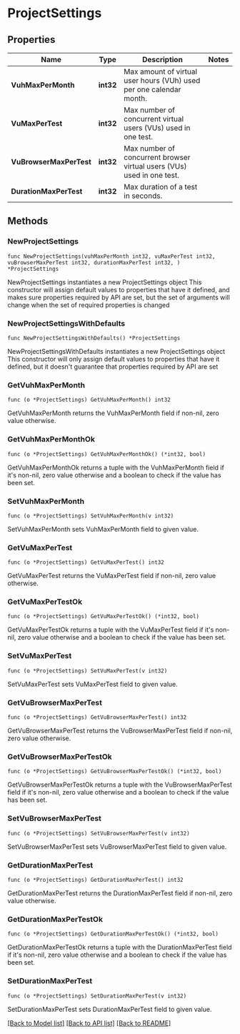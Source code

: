 # ProjectSettings

## Properties

Name | Type | Description | Notes
------------ | ------------- | ------------- | -------------
**VuhMaxPerMonth** | **int32** | Max amount of virtual user hours (VUh) used per one calendar month. | 
**VuMaxPerTest** | **int32** | Max number of concurrent virtual users (VUs) used in one test. | 
**VuBrowserMaxPerTest** | **int32** | Max number of concurrent browser virtual users (VUs) used in one test. | 
**DurationMaxPerTest** | **int32** | Max duration of a test in seconds. | 

## Methods

### NewProjectSettings

`func NewProjectSettings(vuhMaxPerMonth int32, vuMaxPerTest int32, vuBrowserMaxPerTest int32, durationMaxPerTest int32, ) *ProjectSettings`

NewProjectSettings instantiates a new ProjectSettings object
This constructor will assign default values to properties that have it defined,
and makes sure properties required by API are set, but the set of arguments
will change when the set of required properties is changed

### NewProjectSettingsWithDefaults

`func NewProjectSettingsWithDefaults() *ProjectSettings`

NewProjectSettingsWithDefaults instantiates a new ProjectSettings object
This constructor will only assign default values to properties that have it defined,
but it doesn't guarantee that properties required by API are set

### GetVuhMaxPerMonth

`func (o *ProjectSettings) GetVuhMaxPerMonth() int32`

GetVuhMaxPerMonth returns the VuhMaxPerMonth field if non-nil, zero value otherwise.

### GetVuhMaxPerMonthOk

`func (o *ProjectSettings) GetVuhMaxPerMonthOk() (*int32, bool)`

GetVuhMaxPerMonthOk returns a tuple with the VuhMaxPerMonth field if it's non-nil, zero value otherwise
and a boolean to check if the value has been set.

### SetVuhMaxPerMonth

`func (o *ProjectSettings) SetVuhMaxPerMonth(v int32)`

SetVuhMaxPerMonth sets VuhMaxPerMonth field to given value.


### GetVuMaxPerTest

`func (o *ProjectSettings) GetVuMaxPerTest() int32`

GetVuMaxPerTest returns the VuMaxPerTest field if non-nil, zero value otherwise.

### GetVuMaxPerTestOk

`func (o *ProjectSettings) GetVuMaxPerTestOk() (*int32, bool)`

GetVuMaxPerTestOk returns a tuple with the VuMaxPerTest field if it's non-nil, zero value otherwise
and a boolean to check if the value has been set.

### SetVuMaxPerTest

`func (o *ProjectSettings) SetVuMaxPerTest(v int32)`

SetVuMaxPerTest sets VuMaxPerTest field to given value.


### GetVuBrowserMaxPerTest

`func (o *ProjectSettings) GetVuBrowserMaxPerTest() int32`

GetVuBrowserMaxPerTest returns the VuBrowserMaxPerTest field if non-nil, zero value otherwise.

### GetVuBrowserMaxPerTestOk

`func (o *ProjectSettings) GetVuBrowserMaxPerTestOk() (*int32, bool)`

GetVuBrowserMaxPerTestOk returns a tuple with the VuBrowserMaxPerTest field if it's non-nil, zero value otherwise
and a boolean to check if the value has been set.

### SetVuBrowserMaxPerTest

`func (o *ProjectSettings) SetVuBrowserMaxPerTest(v int32)`

SetVuBrowserMaxPerTest sets VuBrowserMaxPerTest field to given value.


### GetDurationMaxPerTest

`func (o *ProjectSettings) GetDurationMaxPerTest() int32`

GetDurationMaxPerTest returns the DurationMaxPerTest field if non-nil, zero value otherwise.

### GetDurationMaxPerTestOk

`func (o *ProjectSettings) GetDurationMaxPerTestOk() (*int32, bool)`

GetDurationMaxPerTestOk returns a tuple with the DurationMaxPerTest field if it's non-nil, zero value otherwise
and a boolean to check if the value has been set.

### SetDurationMaxPerTest

`func (o *ProjectSettings) SetDurationMaxPerTest(v int32)`

SetDurationMaxPerTest sets DurationMaxPerTest field to given value.



[[Back to Model list]](../README.md#documentation-for-models) [[Back to API list]](../README.md#documentation-for-api-endpoints) [[Back to README]](../README.md)


